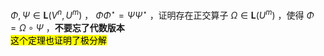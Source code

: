  $\Phi,\Psi\in\mathbf{L}(V^n,U^m)$ ， $\Phi\Phi^\star=\Psi\Psi^\star$ ，证明存在正交算子 $\Omega\in\mathbf{L}(U^m)$ ，使得 $\Phi=\Omega\circ\Psi$ ，**不要忘了代数版本**    
<mark>这个定理也证明了极分解</mark>    
